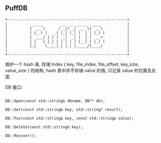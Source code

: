 ## PuffDB

	+------------------------------------------------------+
	|           _____        __  __ _____  ____            |
	|          |  __ \      / _|/ _|  __ \|  _ \           |
	|          | |__) |   _| |_| |_| |  | | |_) |          |
	|          |  ___/ | | |  _|  _| |  | |  _ <           |
	|          | |   | |_| | | | | | |__| | |_) |          |
	|          |_|    \__,_|_| |_| |_____/|____/           |
	|                                                      |
	+------------------------------------------------------+

维护一个 hash 表, 存储 Index { key, file_index, file_offset, key_size, value_size } 的结构, hash 表中并不存储 value 的值, 只记录 value 的位置及长度. 



DB 接口:

```

DB::Open(const std::string& dbname, DB** db);

DB::Get(const std::string& key, std::string* result);

DB::Pus(const std::string& key, const std::string& value);

DB::Delete(const std::string& key);

DB::Recover();
```
